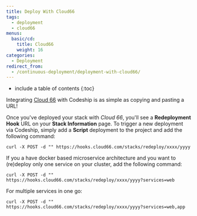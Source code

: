 ```yaml
---
title: Deploy With Cloud66
tags:
  - deployment
  - cloud66
menus:
  basic/cd:
    title: Cloud66
    weight: 16
categories:
  - Deployment     
redirect_from:
  - /continuous-deployment/deployment-with-cloud66/
---
```


* include a table of contents
{:toc}

Integrating [Cloud 66](http://www.cloud66.com/) with Codeship is as simple as copying and pasting a URL!

Once you've deployed your stack with _Cloud 66_, you'll see a **Redeployment Hook** URL on your **Stack Information** page. To trigger a new deployment via Codeship, simply add a **Script** deployment to the project and add the following command:

```shell
curl -X POST -d "" https://hooks.cloud66.com/stacks/redeploy/xxxx/yyyy
```

If you a have docker based microservice architecture and you want to (re)deploy only one service on your cluster, add the following command:

```shell
curl -X POST -d "" https://hooks.cloud66.com/stacks/redeploy/xxxx/yyyy?services=web
```

For multiple services in one go:

```shell
curl -X POST -d "" https://hooks.cloud66.com/stacks/redeploy/xxxx/yyyy?services=web,app
```

